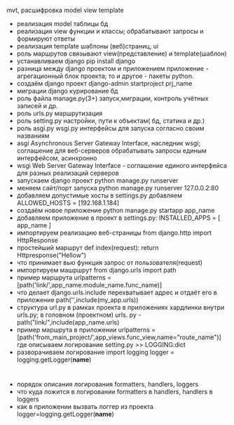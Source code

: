 mvt, расшифровка 	model view template
* реализация model	таблицы бд
* реализация view 	функции и классы; обрабатывают запросы и формируют ответы
* реализация template 	шаблоны (веб)страниц, ui
* роль маршрутов 	связывают view(представление) и template(шаблон)
* устанавливаем django 	pip install django
* разница между django проектом и приложением 	приложение -  агрегационный блок проекта; то и другое - пакеты python.
* создаём django проект 	django-admin startproject prj_name
* миграции django 	курирование бд
* роль файла manage.py(3+) 	запуск,миграции, контроль учётных записей и др.
* роль urls.py 	маршрутизация
* роль setting.py 	настройки, пути к объектам( бд, статика и др.)
* роль asgi.py wsgi.py 	интерфейсы для запуска согласно своим названиям
* asgi 	Asynchronous Server Gateway Interface, наследник wsgi; соглашение для веб-серверов обрабатывать запросы единым интерфейсом, асинхронно
* wsgi Web Server Gateway Interface - соглашение единого интерфейса для разных реализаций серверов
* запускаем django проект 	python manage.py runserver
* меняем сайт/порт запуска 	python manage.py runserver 127.0.0.2:80
* добавляем допустимые хосты  	в settings.py добавляем ALLOWED_HOSTS = [192.168.1.184]
* создаём новое приложение 	python manage.py startapp app_name
* добавляем приложение в проект 	в settings.py: INSTALLED_APPS = [ app_name ]
* импортируем реализацию веб-страницы 	from django.http import HttpResponse
* простейший маршрут 	def index(request):  return Httpresponse("Hellow")
* что принимает вью функция 	запрос от пользователя(request)
* импортируем машршрут 	from django.urls import path
* пример маршрута 	urlpatterns = [path('link/',app_name.module_name.func_name)]
* что делает django.urls.include 	перехватывает адрес и отдаёт его в приложение 	path('',include(my_app.urls))
* структура url.py в рамках проекта 	в приложениях хардлинки внутри urls.py; в головном (проектном) urls. py - path("link/",include(app_name.urls)
* пример маршрута в приложении 	urlpatterns = [path('from_main_project/',app_views.func_view,name="route_name")]
где описываем логирование 	setting.py  >> LOGGING:dict
* разворачиваем логирование 	import logging  logger = logging.getLogger(__name__)
#
* порядок описания логирования formatters, handlers, loggers
* что куда ложится в логировании formatters в handlers, handlers в loggers
* как в приложении вызвать логгер из проекта    logger=logging.getLogger(__name__)